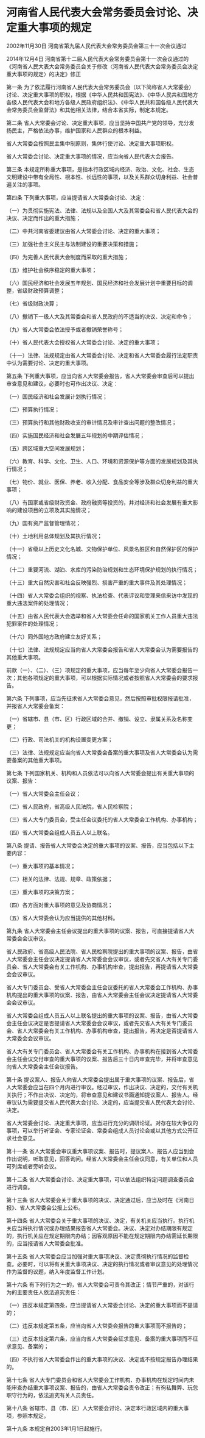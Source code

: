 # 河南省人民代表大会常务委员会讨论、决定重大事项的规定

2002年11月30日 河南省第九届人民代表大会常务委员会第三十一次会议通过

2014年12月4日 河南省第十二届人民代表大会常务委员会第十一次会议通过的《河南省人民大表大会常务委员会关于修改〈河南省人民代表大会常务委员会决定重大事项的规定〉的决定》修正

<!-- INFO END -->

第一条 为了依法履行河南省人民代表大会常务委员会（以下简称省人大常委会）讨论、决定重大事项的职权，根据《中华人民共和国宪法》、《中华人民共和国地方各级人民代表大会和地方各级人民政府组织法》、《中华人民共和国各级人民代表大会常务委员会监督法》和其他相关法律，结合本省实际，制定本规定。

第二条 省人大常委会讨论、决定重大事项，应当坚持中国共产党的领导，充分发扬民主，严格依法办事，维护国家和人民群众的根本利益。

省人大常委会按照民主集中制原则，集体行使讨论、决定重大事项职权。

省人大常委会讨论、决定重大事项的情况，应当向省人民代表大会报告。

第三条 本规定所称重大事项，是指本行政区域内经济、政治、文化、社会、生态文明建设中带有全局性、根本性、长远性的事项，以及关系群众切身利益、社会普遍关注的事项。

第四条 下列重大事项，应当提请省人大常委会讨论、决定：

（一）为贯彻实施宪法、法律、法规以及全国人大及其常委会和省人民代表大会的决议、决定而作出的重大措施；

（二）中共河南省委建议由省人大常委会讨论、决定的重大事项；

（三）加强社会主义民主与法制建设的重要决策和措施；

（四）为完善人民代表大会制度而采取的重大措施；

（五）维护社会秩序稳定的重大事项；

（六）国民经济和社会发展五年规划、国民经济和社会发展计划中重要目标的调整，省级财政预算调整；

（七）省级财政决算；

（八）撤销下一级人大及其常委会和省人民政府的不适当的决议、决定和命令；

（九）省人大常委会依法授予或者撤销荣誉称号；

（十）省人民代表大会授权省人大常委会讨论、决定的重大事项；

（十一）法律、法规规定由省人大常委会讨论、决定和省人大常委会履行法定职责中认为需要讨论、决定的重大事项。

第五条 下列重大事项，应当向省人大常委会报告，省人大常委会审查后可以提出审查意见和建议，必要时也可作出决议、决定：

（一）国民经济和社会发展计划执行情况；

（二）预算执行情况；

（三）预算执行和其他财政收支的审计情况及审计查出问题的整改情况；

（四）实施国民经济和社会发展五年规划的中期评估情况；

（五）跨区域重大空间发展规划；

（六）教育、科学、文化、卫生、人口、环境和资源保护等方面的发展规划及其执行情况；

（七）物价、就业、医保、养老、收入分配、食品安全等涉及群众切身利益的重大事项；

（八）有国家或省级财政资金、政府融资等投资的，并对经济和社会发展有重大影响的建设项目的立项及其实施情况；

（九）国有资产监督管理情况；

（十）土地利用总体规划及其执行情况；

（十一）省级以上历史文化名城、文物保护单位、风景名胜区和自然保护区的保护情况；

（十二）重要河流、湖泊、水库的污染防治规划和生态环境保护规划的执行情况；

（十三）重大自然灾害和社会反映强烈、损害严重的重大事件及其处理情况；

（十四）省人大常委会组织的视察、执法检查、代表评议和受理来信来访中发现的重大违法案件的处理情况；

（十五）由省人民代表大会选举和省人大常委会任命的国家机关工作人员重大违法犯罪案件的处理情况；

（十六）同外国地方政府建立友好关系；

（十七）法律、法规规定应当向省人大常委会报告和省人大常委会认为需要报告的其他重大事项。

前款（一）、（二）、（三）项规定的重大事项，应当每年至少向省人大常委会报告一次；其他各项规定的重大事项，可以根据实际情况或者按照省人大常委会的要求报告。

第六条 下列事项，应当先征求省人大常委会意见，然后按照审批权限报请批准，并报省人大常委会备案：

（一）省辖市、县（市、区）行政区域的合并、撤销、设立、隶属关系及名称变更；

（二）行政、司法机关的机构设置变更方案；

（三）法律、法规规定应当向省人大常委会备案的重大事项及省人大常委会认为需要备案的其他重大事项。

第七条 下列国家机关、机构和人员依法可以向省人大常委会提出有关重大事项的议案、报告：

（一）省人大常委会主任会议；

（二）省人民政府，省高级人民法院，省人民检察院；

（三）省人大专门委员会，受主任会议委托的省人大常委会工作机构、办事机构；

（四）省人大常委会组成人员五人以上联名。

第八条 提请、报告省人大常委会决定的重大事项的议案、报告，应当包括以下主要内容：

（一）重大事项的基本情况；

（二）相关的法律、法规、规章、政策依据；

（三）重大事项的决策方案；

（四）各方面对重大事项的意见及协商情况；

（五）省人大常委会认为应当提供的其他材料。

第九条 省人大常委会主任会议提出的重大事项的议案、报告，可直接提请省人大常委会会议审议。

省人民政府、省高级人民法院、省人民检察院提出的重大事项的议案、报告，由省人大常委会主任会议决定提请省人大常委会会议审议，或者先交省人大有关专门委员会、省人大常委会有关工作机构、办事机构审查，提出报告，再提请省人大常委会会议审议。

省人大专门委员会、受省人大常委会主任会议委托的省人大常委会工作机构、办事机构提出的重大事项的议案、报告，由省人大常委会主任会议决定提请省人大常委会会议审议。

省人大常委会组成人员五人以上联名提出的重大事项的议案、报告，由省人大常委会主任会议决定是否提请省人大常委会会议审议，或者先交省人大有关专门委员会、省人大常委会有关工作机构、办事机构审查，提出报告，再决定是否提请省人大常委会会议审议。

省人大有关专门委员会、省人大常委会有关工作机构、办事机构在接到省人大常委会主任会议交付审查的重大事项的议案、报告后三十日内审查完毕，并将审查意见向省人大常委会主任会议报告。

第十条 提议案人、报告人向省人大常委会提出属于重大事项的议案、报告后，省人大常委会应当在四个月内进行审议。经过审议，作出决议、决定的，交付有关机关执行；不作出决议、决定的，将审查意见和建议书面通知提议案人、报告人。经审议认为需要提交省人民代表大会讨论、决定的，应当提交省人民代表大会讨论、决定。

省人大常委会讨论、决定重大事项，应当进行充分的调研论证。对存在较大争议的事项，可以举行听证会、专家论证会、常委会组成人员讨论会或以其他方式公开征求社会意见。

第十一条 省人大常委会审议重大事项议案、报告时，提议案人、报告人应当到会作出说明，听取意见，回答询问。经省人大常委会主任会议同意，有关单位和人员可列席或者旁听会议。

第十二条 省人大常委会讨论、决定重大事项，可以依法组织特定问题调查委员会进行调查。

第十三条 省人大常委会关于重大事项的决议、决定通过后，应当及时在《河南日报》、省人大常委会公报上公布。

第十四条 省人大常委会关于重大事项的决议、决定，有关机关应当执行。执行机关应当将执行情况或办理结果报告省人大常委会。决议、决定对办结期限有规定的，执行机关应在规定期限内办结；因客观原因不能在规定期限内办结需延长期限的，应当报请省人大常委会批准。

第十五条 省人大常委会应当加强对重大事项决议、决定贯彻执行情况的监督检查。必要时，可以将有关重大事项决议、决定的执行情况或者审议意见的处理情况作为监督的议题，纳入年度监督工作计划。

第十六条 有下列行为之一的，省人大常委会可责令其改正；情节严重的，对该行为的主要责任人依法追究责任：

（一）违反本规定第四条，应当提请省人大常委会讨论、决定的重大事项而不提请的；

（二）违反本规定第五条，应当向省人大常委会报告的重大事项而不报告的；

（三）违反本规定第六条，应当向省人大常委会征求意见、备案的重大事项而不征求意见、备案的；

（四）不执行省人大常委会作出的重大事项的决议、决定或不按规定报告办理结果的。

第十七条 省人大专门委员会和省人大常委会工作机构、办事机构在规定时间内未能审查办结重大事项议案、报告的，由省人大常委会责令改正；有徇私舞弊、玩忽职守行为的，依法追究有关人员责任。

第十八条 省辖市、县（市、区）人大常委会讨论、决定本行政区域内的重大事项，参照本规定。

第十九条 本规定自2003年1月1日起施行。

